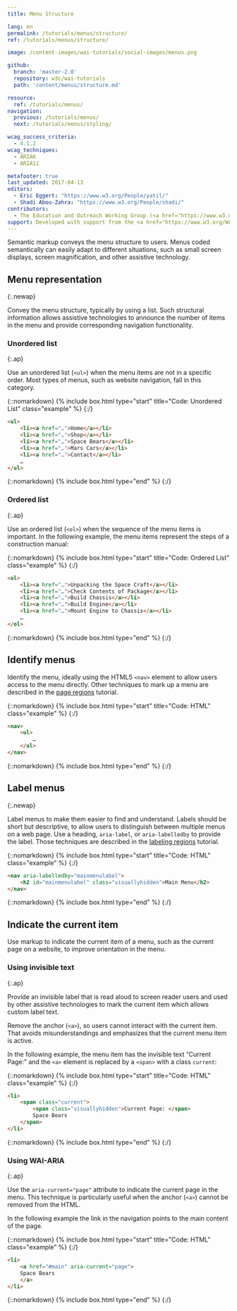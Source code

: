 ```yaml
---
title: Menu Structure

lang: en
permalink: /tutorials/menus/structure/
ref: /tutorials/menus/structure/

image: /content-images/wai-tutorials/social-images/menus.png

github:
  branch: 'master-2.0'
  repository: w3c/wai-tutorials
  path: 'content/menus/structure.md'

resource:
  ref: /tutorials/menus/
navigation:
  previous: /tutorials/menus/
  next: /tutorials/menus/styling/

wcag_success_criteria:
  - 4.1.2
wcag_techniques:
  - ARIA6
  - ARIA11

metafooter: true
last_updated: 2017-04-13
editors:
  - Eric Eggert: "https://www.w3.org/People/yatil/"
  - Shadi Abou-Zahra: "https://www.w3.org/People/shadi/"
contributors:
  - The Education and Outreach Working Group (<a href="https://www.w3.org/WAI/EO/">EOWG</a>)
support: Developed with support from the <a href="https://www.w3.org/WAI/ACT/">WAI-ACT project</a>, co-funded by the <strong>European Commission <abbr title="Information Society Technologies">IST</abbr> Programme</strong>.
---
```


Semantic markup conveys the menu structure to users. Menus coded semantically can easily adapt to different situations, such as small screen displays, screen magnification, and other assistive technology.

## Menu representation
{:.newap}

Convey the menu structure, typically by using a list. Such structural information allows assistive technologies to announce the number of items in the menu and provide corresponding navigation functionality.

### Unordered list
{:.ap}

Use an unordered list (`<ul>`) when the menu items are not in a specific order. Most types of menus, such as website navigation, fall in this category.

{::nomarkdown}
{% include box.html type="start" title="Code: Unordered List" class="example" %}
{:/}

~~~ html
<ul>
	<li><a href="…">Home</a></li>
	<li><a href="…">Shop</a></li>
	<li><a href="…">Space Bears</a></li>
	<li><a href="…">Mars Cars</a></li>
	<li><a href="…">Contact</a></li>
	…
</ul>
~~~

{::nomarkdown}
{% include box.html type="end" %}
{:/}


### Ordered list
{:.ap}

Use an ordered list (`<ol>`) when the sequence of the menu items is important. In the following example, the menu items represent the steps of a construction manual:

{::nomarkdown}
{% include box.html type="start" title="Code: Ordered List" class="example" %}
{:/}

~~~ html
<ol>
	<li><a href="…">Unpacking the Space Craft</a></li>
	<li><a href="…">Check Contents of Package</a></li>
	<li><a href="…">Build Chassis</a></li>
	<li><a href="…">Build Engine</a></li>
	<li><a href="…">Mount Engine to Chassis</a></li>
	…
</ol>
~~~

{::nomarkdown}
{% include box.html type="end" %}
{:/}

## Identify menus

Identify the menu, ideally using the HTML5 `<nav>` element to allow users access to the menu directly. Other techniques to mark up a menu are described in the [page regions](/tutorials/page-structure/regions/) tutorial.

{::nomarkdown}
{% include box.html type="start" title="Code: HTML" class="example" %}
{:/}

~~~ html
<nav>
	<ul>
		…
	</ul>
</nav>
~~~

{::nomarkdown}
{% include box.html type="end" %}
{:/}

## Label menus
{:.newap}

Label menus to make them easier to find and understand. Labels should be short but descriptive, to allow users to distinguish between multiple menus on a web page. Use a heading, `aria-label`, or `aria-labelledby` to provide the label. Those techniques are described in the [labeling regions](/tutorials/page-structure/labels/) tutorial.

{::nomarkdown}
{% include box.html type="start" title="Code: HTML" class="example" %}
{:/}

~~~ html
<nav aria-labelledby="mainmenulabel">
	<h2 id="mainmenulabel" class="visuallyhidden">Main Menu</h2>
</nav>
~~~

{::nomarkdown}
{% include box.html type="end" %}
{:/}

## Indicate the current item

Use markup to indicate the current item of a menu, such as the current page on a website, to improve orientation in the menu.

### Using invisible text
{:.ap}

Provide an invisible label that is read aloud to screen reader users and used by other assistive technologies to mark the current item which allows custom label text.

Remove the anchor (`<a>`), so users cannot interact with the current item. That avoids misunderstandings and emphasizes that the current menu item is active.

In the following example, the menu item has the invisible text “Current Page:” and the `<a>` element is replaced by a `<span>` with a class `current`:

{::nomarkdown}
{% include box.html type="start" title="Code: HTML" class="example" %}
{:/}

~~~ html
<li>
	<span class="current">
		<span class="visuallyhidden">Current Page: </span>
		Space Bears
	</span>
</li>
~~~
{::nomarkdown}
{% include box.html type="end" %}
{:/}

### Using WAI-ARIA
{:.ap}

Use the `aria-current="page"` attribute to indicate the current page in the menu. This technique is particularly useful when the anchor (`<a>`) cannot be removed from the HTML.

In the following example the link in the navigation points to the main content of the page.

{::nomarkdown}
{% include box.html type="start" title="Code: HTML" class="example" %}
{:/}

~~~ html
<li>
	<a href="#main" aria-current="page">
	Space Bears
	</a>
</li>
~~~

{::nomarkdown}
{% include box.html type="end" %}
{:/}
